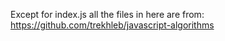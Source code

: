 Except for index.js all the files in here are from: https://github.com/trekhleb/javascript-algorithms
